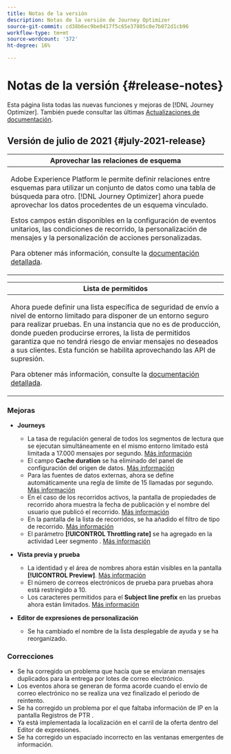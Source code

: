```yaml
---
title: Notas de la versión
description: Notas de la versión de Journey Optimizer
source-git-commit: cd38b6ec9be0417f5c65e37805c0e7b072d1cb96
workflow-type: tm+mt
source-wordcount: '372'
ht-degree: 16%

---
```



# Notas de la versión {#release-notes}

Esta página lista todas las nuevas funciones y mejoras de [!DNL Journey Optimizer]. También puede consultar las últimas [Actualizaciones de documentación](documentation-updates.md).

## Versión de julio de 2021 {#july-2021-release}

<table>
<thead>
<tr>
<th><strong>Aprovechar las relaciones de esquema</strong><br/></th>
</tr>
</thead>
<tbody>
<tr>
<td>
<p>Adobe Experience Platform le permite definir relaciones entre esquemas para utilizar un conjunto de datos como una tabla de búsqueda para otro. [!DNL Journey Optimizer] ahora puede aprovechar los datos procedentes de un esquema vinculado.</p>
<p>Estos campos están disponibles en la configuración de eventos unitarios, las condiciones de recorrido, la personalización de mensajes y la personalización de acciones personalizadas.</p>
<p>Para obtener más información, consulte la <a href="event/experience-event-schema.md#leverage_schema_relationships">documentación detallada</a>.</p>
</td>
</tr>
</tbody>
</table>

<table>
<thead>
<tr>
<th><strong>Lista de permitidos</strong><br/></th>
</tr>
</thead>
<tbody>
<tr>
<td>
<p>Ahora puede definir una lista específica de seguridad de envío a nivel de entorno limitado para disponer de un entorno seguro para realizar pruebas. En una instancia que no es de producción, donde pueden producirse errores, la lista de permitidos garantiza que no tendrá riesgo de enviar mensajes no deseados a sus clientes. Esta función se habilita aprovechando las API de supresión.</p>
<p>Para obtener más información, consulte la <a href="allow-list.md">documentación detallada</a>.</p>
</td>
</tr>
</tbody>
</table>

### Mejoras

* **Journeys**
   * La tasa de regulación general de todos los segmentos de lectura que se ejecutan simultáneamente en el mismo entorno limitado está limitada a 17.000 mensajes por segundo. [Más información](building-journeys/read-segment.md#configuring-segment-trigger-activity)
   * El campo **Cache duration** se ha eliminado del panel de configuración del origen de datos. [Más información](datasource/about-data-sources.md)
   * Para las fuentes de datos externas, ahora se define automáticamente una regla de límite de 15 llamadas por segundo. [Más información](configuration/external-systems.md#capping)
   * En el caso de los recorridos activos, la pantalla de propiedades de recorrido ahora muestra la fecha de publicación y el nombre del usuario que publicó el recorrido. [Más información](building-journeys/journey-gs.md#change-properties)
   * En la pantalla de la lista de recorridos, se ha añadido el filtro de tipo de recorrido. [Más información](user-interface.md#section_lgm_hpz_pgb)
   * El parámetro **[!UICONTROL Throttling rate]** se ha agregado en la actividad Leer segmento . [Más información](building-journeys/read-segment.md#configuring-segment-trigger-activity)

* **Vista previa y prueba**
   * La identidad y el área de nombres ahora están visibles en la pantalla **[!UICONTROL Preview]**. [Más información](preview.md#preview-your-messages)
   * El número de correos electrónicos de prueba para pruebas ahora está restringido a 10.
   * Los caracteres permitidos para el **Subject line prefix** en las pruebas ahora están limitados. [Más información](preview.md#send-proofs)

* **Editor de expresiones de personalización**
   * Se ha cambiado el nombre de la lista desplegable de ayuda y se ha reorganizado.

### Correcciones

* Se ha corregido un problema que hacía que se enviaran mensajes duplicados para la entrega por lotes de correo electrónico.
* Los eventos ahora se generan de forma acorde cuando el envío de correo electrónico no se realiza una vez finalizado el periodo de reintento.
* Se ha corregido un problema por el que faltaba información de IP en la pantalla Registros de PTR .
* Ya está implementada la localización en el carril de la oferta dentro del Editor de expresiones.
* Se ha corregido un espaciado incorrecto en las ventanas emergentes de información.
